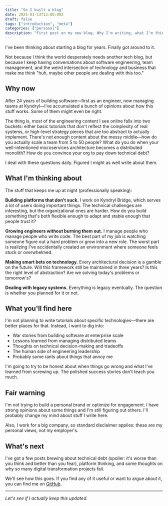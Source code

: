 ```yaml
---
title: "So I built a blog"
date: 2025-01-13T12:00:00Z
draft: false
tags: ["introduction", "meta"]
categories: ["personal"]
description: "First post on my new blog. Why I'm writing, what I'm thinking about, and what you might find here."
---
```


I've been thinking about starting a blog for years. Finally got around to it.

Not because I think the world desperately needs another tech blog, but because I keep having conversations about software engineering, team management, and the weird intersection of technology and business that make me think "huh, maybe other people are dealing with this too."

## Why now

After 24 years of building software—first as an engineer, now managing teams at Kyndryl—I've accumulated a bunch of opinions about how this stuff works. Some of them might even be right.

The thing is, most of the engineering content I see online falls into two buckets: either basic tutorials that don't reflect the complexity of real systems, or high-level strategy pieces that are too abstract to actually implement. There's not enough content about the messy middle—how do you actually scale a team from 5 to 50 people? What do you do when your well-intentioned microservices architecture becomes a distributed monolith? How do you convince your org to pay down technical debt?

I deal with these questions daily. Figured I might as well write about them.

## What I'm thinking about

The stuff that keeps me up at night (professionally speaking):

**Building platforms that don't suck.** I work on Kyndryl Bridge, which serves a lot of users doing important things. The technical challenges are interesting, but the organizational ones are harder. How do you build something that's both flexible enough to adapt and stable enough that people trust it?

**Growing engineers without burning them out.** I manage people who manage people who write code. The best part of my job is watching someone figure out a hard problem or grow into a new role. The worst part is realizing I've accidentally created an environment where someone feels stuck or overwhelmed.

**Making smart bets on technology.** Every architectural decision is a gamble on the future. Will this framework still be maintained in three years? Is this the right level of abstraction? Are we solving today's problems or tomorrow's?

**Dealing with legacy systems.** Everything is legacy eventually. The question is whether you planned for it or not.

## What you'll find here

I'm not planning to write tutorials about specific technologies—there are better places for that. Instead, I want to dig into:

- War stories from building software at enterprise scale
- Lessons learned from managing distributed teams
- Thoughts on technical decision-making and tradeoffs
- The human side of engineering leadership
- Probably some rants about things that annoy me

I'm going to try to be honest about when things go wrong and what I've learned from screwing up. The polished success stories don't teach you much.

## Fair warning

I'm not trying to build a personal brand or optimize for engagement. I have strong opinions about some things and I'm still figuring out others. I'll probably change my mind about stuff I write here.

Also, I work for a big company, so standard disclaimer applies: these are my personal views, not my employer's.

## What's next

I've got a few posts brewing about technical debt (spoiler: it's worse than you think and better than you fear), platform thinking, and some thoughts on why so many digital transformation projects fail.

We'll see how this goes. If you find any of it useful or want to argue about it, you can find me on [GitHub](https://github.com/emsilva).

---

*Let's see if I actually keep this updated.*
